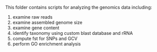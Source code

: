 This folder contains scripts for analyzing the genomics data including:

1. examine raw reads
2. examine assembled genome size
3. examine gene content
4. identify taxonomy using custom blast database and rRNA 
5. compute fst for SNPs and GCV
6. perform GO enrichment analysis
